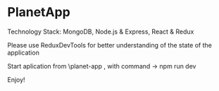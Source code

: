 # PlanetApp

Technology Stack: MongoDB, Node.js & Express, React & Redux

Please use ReduxDevTools for better understanding of the
state of the application

Start aplication from \planet-app , with command -> npm run dev

Enjoy!
